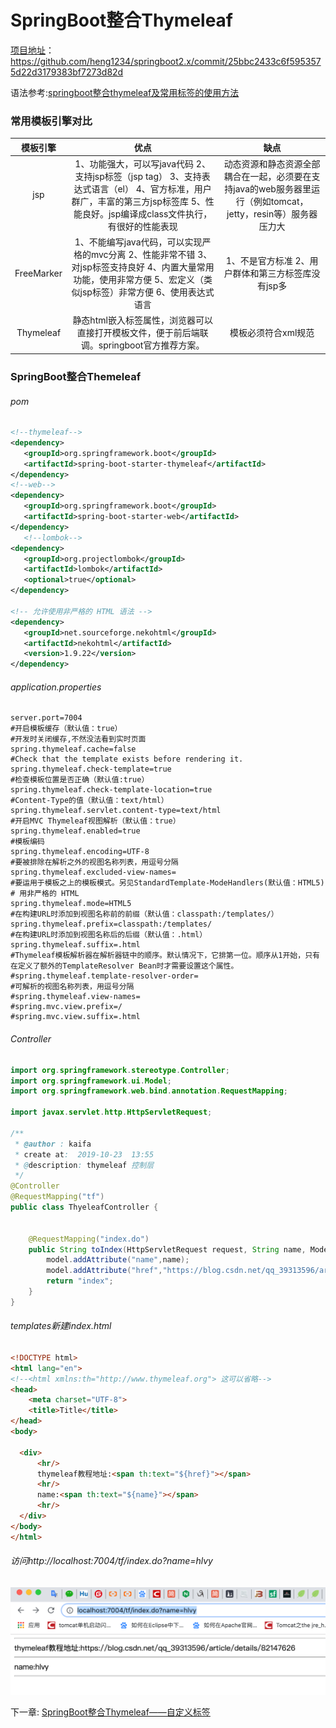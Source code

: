 # SpringBoot整合Thymeleaf

[项目地址](https://github.com/heng1234/springboot2.x/commit/25bbc2433c6f5953575d22d3179383bf7273d82d)：https://github.com/heng1234/springboot2.x/commit/25bbc2433c6f5953575d22d3179383bf7273d82d

语法参考:[springboot整合thymeleaf及常用标签的使用方法](https://blog.csdn.net/qq_39313596/article/details/82147626)

### 常用模板引擎对比

|  模板引擎  |                             优点                             |                             缺点                             |
| :--------: | :----------------------------------------------------------: | :----------------------------------------------------------: |
|    jsp     | 1、功能强大，可以写java代码 2、支持jsp标签（jsp tag） 3、支持表达式语言（el） 4、官方标准，用户群广，丰富的第三方jsp标签库 5、性能良好。jsp编译成class文件执行，有很好的性能表现 | 动态资源和静态资源全部耦合在一起，必须要在支持java的web服务器里运行（例如tomcat，jetty，resin等）服务器压力大 |
| FreeMarker | 1、不能编写java代码，可以实现严格的mvc分离 2、性能非常不错 3、对jsp标签支持良好 4、内置大量常用功能，使用非常方便 5、宏定义（类似jsp标签）非常方便 6、使用表达式语言 |      1、不是官方标准 2、用户群体和第三方标签库没有jsp多      |
| Thymeleaf  | 静态html嵌入标签属性，浏览器可以直接打开模板文件，便于前后端联调。springboot官方推荐方案。 |                     模板必须符合xml规范                      |

### SpringBoot整合Themeleaf

###### pom

```xml
<!--thymeleaf-->
<dependency>
   <groupId>org.springframework.boot</groupId>
   <artifactId>spring-boot-starter-thymeleaf</artifactId>
</dependency>
<!--web-->
<dependency>
   <groupId>org.springframework.boot</groupId>
   <artifactId>spring-boot-starter-web</artifactId>
</dependency>
   <!--lombok-->
<dependency>
   <groupId>org.projectlombok</groupId>
   <artifactId>lombok</artifactId>
   <optional>true</optional>
</dependency>

<!-- 允许使用非严格的 HTML 语法 -->
<dependency>
   <groupId>net.sourceforge.nekohtml</groupId>
   <artifactId>nekohtml</artifactId>
   <version>1.9.22</version>
</dependency>
```

###### application.properties

```properties
server.port=7004
#开启模板缓存（默认值：true）
#开发时关闭缓存,不然没法看到实时页面
spring.thymeleaf.cache=false 
#Check that the template exists before rendering it.
spring.thymeleaf.check-template=true 
#检查模板位置是否正确（默认值:true）
spring.thymeleaf.check-template-location=true
#Content-Type的值（默认值：text/html）
spring.thymeleaf.servlet.content-type=text/html
#开启MVC Thymeleaf视图解析（默认值：true）
spring.thymeleaf.enabled=true
#模板编码
spring.thymeleaf.encoding=UTF-8
#要被排除在解析之外的视图名称列表，用逗号分隔
spring.thymeleaf.excluded-view-names=
#要运用于模板之上的模板模式。另见StandardTemplate-ModeHandlers(默认值：HTML5)
# 用非严格的 HTML
spring.thymeleaf.mode=HTML5
#在构建URL时添加到视图名称前的前缀（默认值：classpath:/templates/）
spring.thymeleaf.prefix=classpath:/templates/
#在构建URL时添加到视图名称后的后缀（默认值：.html）
spring.thymeleaf.suffix=.html
#Thymeleaf模板解析器在解析器链中的顺序。默认情况下，它排第一位。顺序从1开始，只有在定义了额外的TemplateResolver Bean时才需要设置这个属性。
#spring.thymeleaf.template-resolver-order=
#可解析的视图名称列表，用逗号分隔
#spring.thymeleaf.view-names=
#spring.mvc.view.prefix=/
#spring.mvc.view.suffix=.html
```

###### Controller

```java
import org.springframework.stereotype.Controller;
import org.springframework.ui.Model;
import org.springframework.web.bind.annotation.RequestMapping;

import javax.servlet.http.HttpServletRequest;

/**
 * @author : kaifa
 * create at:  2019-10-23  13:55
 * @description: thymeleaf 控制层
 */
@Controller
@RequestMapping("tf")
public class ThyeleafController {


    @RequestMapping("index.do")
    public String toIndex(HttpServletRequest request, String name, Model model){
        model.addAttribute("name",name);
        model.addAttribute("href","https://blog.csdn.net/qq_39313596/article/details/82147626");
        return "index";
    }
}
```

###### templates新建index.html

```html
<!DOCTYPE html>
<html lang="en">
<!--<html xmlns:th="http://www.thymeleaf.org"> 这可以省略-->
<head>
    <meta charset="UTF-8">
    <title>Title</title>
</head>
<body>

  <div>
      <hr/>
      thymeleaf教程地址:<span th:text="${href}"></span>
      <hr/>
      name:<span th:text="${name}"></span>
      <hr/>
  </div>
</body>
</html>
```

###### 访问http://localhost:7004/tf/index.do?name=hlvy

<img src="tf.assets/image-20191023183421198.png" alt="image-20191023183421198" style="zoom:50%;" />

下一章: [SpringBoot整合Thymeleaf——自定义标签](./customizetf.md)